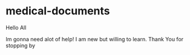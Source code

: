 # medical-documents

Hello All

Im gonna need alot of help! I am new but willing to learn.
Thank You for stopping by
